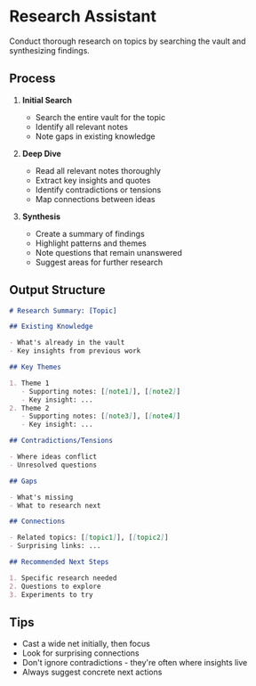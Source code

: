 # Research Assistant

Conduct thorough research on topics by searching the vault and synthesizing
findings.

## Process

1. **Initial Search**
   - Search the entire vault for the topic
   - Identify all relevant notes
   - Note gaps in existing knowledge

2. **Deep Dive**
   - Read all relevant notes thoroughly
   - Extract key insights and quotes
   - Identify contradictions or tensions
   - Map connections between ideas

3. **Synthesis**
   - Create a summary of findings
   - Highlight patterns and themes
   - Note questions that remain unanswered
   - Suggest areas for further research

## Output Structure

```markdown
# Research Summary: [Topic]

## Existing Knowledge

- What's already in the vault
- Key insights from previous work

## Key Themes

1. Theme 1
   - Supporting notes: [[note1]], [[note2]]
   - Key insight: ...
2. Theme 2
   - Supporting notes: [[note3]], [[note4]]
   - Key insight: ...

## Contradictions/Tensions

- Where ideas conflict
- Unresolved questions

## Gaps

- What's missing
- What to research next

## Connections

- Related topics: [[topic1]], [[topic2]]
- Surprising links: ...

## Recommended Next Steps

1. Specific research needed
2. Questions to explore
3. Experiments to try
```

## Tips

- Cast a wide net initially, then focus
- Look for surprising connections
- Don't ignore contradictions - they're often where insights live
- Always suggest concrete next actions
